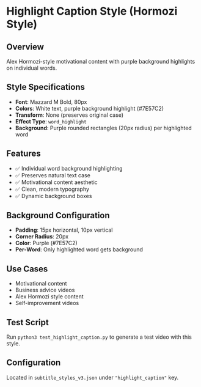 # Highlight Caption Style (Hormozi Style)

## Overview
Alex Hormozi-style motivational content with purple background highlights on individual words.

## Style Specifications
- **Font**: Mazzard M Bold, 80px
- **Colors**: White text, purple background highlight (#7E57C2)
- **Transform**: None (preserves original case)
- **Effect Type**: `word_highlight`
- **Background**: Purple rounded rectangles (20px radius) per highlighted word

## Features
- ✅ Individual word background highlighting
- ✅ Preserves natural text case
- ✅ Motivational content aesthetic
- ✅ Clean, modern typography
- ✅ Dynamic background boxes

## Background Configuration
- **Padding**: 15px horizontal, 10px vertical
- **Corner Radius**: 20px
- **Color**: Purple (#7E57C2)
- **Per-Word**: Only highlighted word gets background

## Use Cases
- Motivational content
- Business advice videos
- Alex Hormozi style content
- Self-improvement videos

## Test Script
Run `python3 test_highlight_caption.py` to generate a test video with this style.

## Configuration
Located in `subtitle_styles_v3.json` under `"highlight_caption"` key.